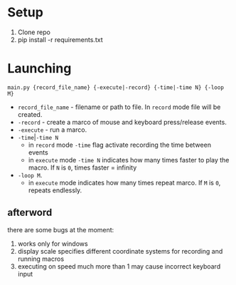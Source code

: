 # Setup

1. Clone repo
2. pip install -r requirements.txt

# Launching

`main.py {record_file_name} {-execute|-record} {-time|-time N} {-loop M}`

- `record_file_name` - filename or path to file. In `record` mode file will be created.
- `-record` - create a marco of mouse and keyboard press/release events.
- `-execute` - run a marco.
- `-time`|`-time N`
  - in `record` mode `-time` flag activate recording the time between events
  - in `execute` mode `-time N` indicates how many times faster to play the macro. If `N` is `0`, times faster = infinity 
- `-loop M`.
  - in `execute` mode indicates how many times repeat marco. If `M` is `0`, repeats endlessly.

## afterword

there are some bugs at the moment:
1. works only for windows
2. display scale specifies different coordinate systems for recording and running macros
3. executing on speed much more than 1 may cause incorrect keyboard input

